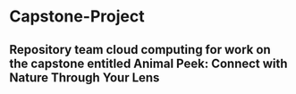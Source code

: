 ﻿# Capstone-Project

## Repository team cloud computing for work on the capstone entitled Animal Peek: Connect with Nature Through Your Lens

